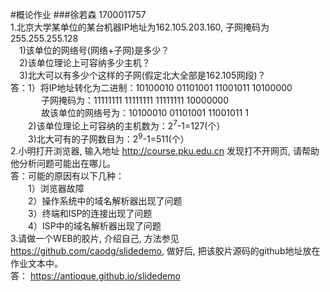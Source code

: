 #概论作业
###徐若森 1700011757  
1.北京大学某单位的某台机器IP地址为162.105.203.160, 子网掩码为255.255.255.128
<br>&emsp;1)该单位的网络号(网络+子网)是多少？
<br>&emsp;2)该单位理论上可容纳多少主机？
<br>&emsp;3)北大可以有多少个这样的子网(假定北大全部是162.105网段)？
<br>答：1）将IP地址转化为二进制：10100010 01101001 11001011 10100000<br>&emsp;&emsp;&emsp;&ensp;子网掩码为：11111111 11111111 11111111 10000000<br>&emsp;&emsp;&emsp;&ensp;故该单位的网络号为：10100010 01101001 11001011 1<br>&emsp;&emsp;2)该单位理论上可容纳的主机数为：2<sup>7</sup>-1=127(个）<br>&emsp;&emsp;3)北大可有的子网数目为：2<sup>9</sup>-1=511(个）  
2.小明打开浏览器, 输入地址 http://course.pku.edu.cn 发现打不开网页, 请帮助他分析问题可能出在哪儿。  
答：可能的原因有以下几种：<br>&emsp;&emsp;1）浏览器故障<br>&emsp;&emsp;2）操作系统中的域名解析器出现了问题<br>&emsp;&emsp;3）终端和ISP的连接出现了问题<br>&emsp;&emsp;4）ISP中的域名解析器出现了问题  
3.请做一个WEB的胶片, 介绍自己, 方法参见 https://github.com/caodg/slidedemo, 做好后, 把该胶片源码的github地址放在作业文本中。  
答：	https://antioque.github.io/slidedemo